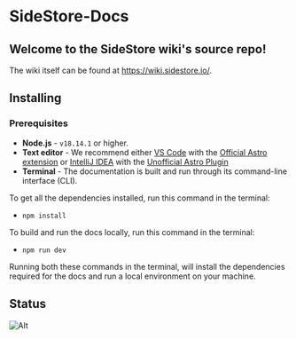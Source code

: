 # SideStore-Docs

## Welcome to the SideStore wiki's source repo!

The wiki itself can be found at <https://wiki.sidestore.io/>.

## Installing

### Prerequisites

- **Node.js** - `v18.14.1` or higher.
- **Text editor** - We recommend either [VS Code](https://code.visualstudio.com/) with the [Official Astro extension](https://marketplace.visualstudio.com/items?itemName=astro-build.astro-vscode) or [IntelliJ IDEA](https://www.jetbrains.com/idea/) with the [Unofficial Astro Plugin](https://plugins.jetbrains.com/plugin/20959-astro)
- **Terminal** - The documentation is built and run through its command-line interface (CLI).

To get all the dependencies installed, run this command in the terminal:

- `npm install`

To build and run the docs locally, run this command in the terminal:

- `npm run dev`

Running both these commands in the terminal, will install the dependencies required for the docs and run a local environment on your machine.

## Status

![Alt](https://repobeats.axiom.co/api/embed/7fd3c052892e88d60945586ce1a82feeb709bd8a.svg "Repobeats analytics image")
